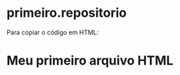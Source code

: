 # primeiro.repositorio

Para copiar o código em HTML:

<html>
    <h1>Meu primeiro arquivo HTML</h1>  
</html>
